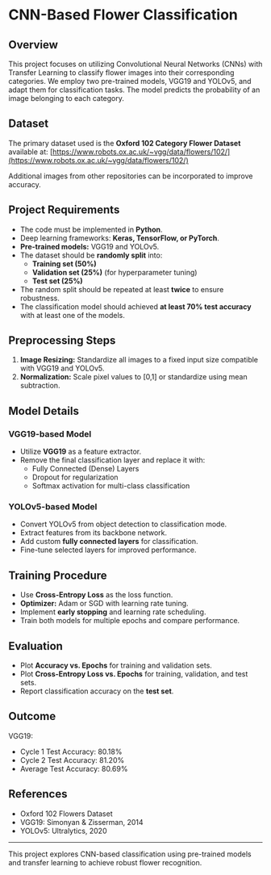 # CNN-Based Flower Classification

## Overview
This project focuses on utilizing Convolutional Neural Networks (CNNs) with Transfer Learning to classify flower images into their corresponding categories. We employ two pre-trained models, VGG19 and YOLOv5, and adapt them for classification tasks. The model predicts the probability of an image belonging to each category.

## Dataset
The primary dataset used is the **Oxford 102 Category Flower Dataset** available at:
[https://www.robots.ox.ac.uk/~vgg/data/flowers/102/](https://www.robots.ox.ac.uk/~vgg/data/flowers/102/)

Additional images from other repositories can be incorporated to improve accuracy.

## Project Requirements
- The code must be implemented in **Python**.
- Deep learning frameworks: **Keras, TensorFlow, or PyTorch**.
- **Pre-trained models:** VGG19 and YOLOv5.
- The dataset should be **randomly split** into:
  - **Training set (50%)**
  - **Validation set (25%)** (for hyperparameter tuning)
  - **Test set (25%)**
- The random split should be repeated at least **twice** to ensure robustness.
- The classification model should achieved **at least 70% test accuracy** with at least one of the models.

## Preprocessing Steps
1. **Image Resizing:** Standardize all images to a fixed input size compatible with VGG19 and YOLOv5.
2. **Normalization:** Scale pixel values to [0,1] or standardize using mean subtraction.


## Model Details
### VGG19-based Model
- Utilize **VGG19** as a feature extractor.
- Remove the final classification layer and replace it with:
  - Fully Connected (Dense) Layers
  - Dropout for regularization
  - Softmax activation for multi-class classification

### YOLOv5-based Model
- Convert YOLOv5 from object detection to classification mode.
- Extract features from its backbone network.
- Add custom **fully connected layers** for classification.
- Fine-tune selected layers for improved performance.

## Training Procedure
- Use **Cross-Entropy Loss** as the loss function.
- **Optimizer:** Adam or SGD with learning rate tuning.
- Implement **early stopping** and learning rate scheduling.
- Train both models for multiple epochs and compare performance.

## Evaluation
- Plot **Accuracy vs. Epochs** for training and validation sets.
- Plot **Cross-Entropy Loss vs. Epochs** for training, validation, and test sets.
- Report classification accuracy on the **test set**.

## Outcome
VGG19:
-	Cycle 1 Test Accuracy: 80.18%
- Cycle 2 Test Accuracy: 81.20%
-	Average Test Accuracy: 80.69%



## References
- Oxford 102 Flowers Dataset
- VGG19: Simonyan & Zisserman, 2014
- YOLOv5: Ultralytics, 2020

---
This project explores CNN-based classification using pre-trained models and transfer learning to achieve robust flower recognition.

